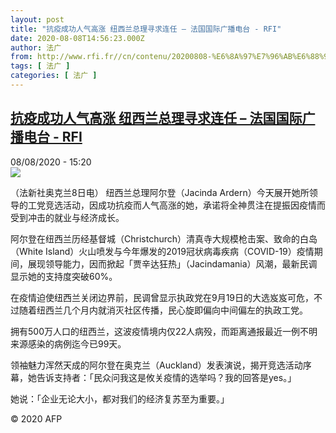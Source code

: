 ```yaml
---
layout: post
title: "抗疫成功人气高涨 纽西兰总理寻求连任 – 法国国际广播电台 - RFI"
date: 2020-08-08T14:56:23.000Z
author: 法广
from: http://www.rfi.fr//cn/contenu/20200808-%E6%8A%97%E7%96%AB%E6%88%90%E5%8A%9F%E4%BA%BA%E6%B0%94%E9%AB%98%E6%B6%A8-%E7%BA%BD%E8%A5%BF%E5%85%B0%E6%80%BB%E7%90%86%E5%AF%BB%E6%B1%82%E8%BF%9E%E4%BB%BB
tags: [ 法广 ]
categories: [ 法广 ]
---
```

<!--1596898583000-->
[抗疫成功人气高涨 纽西兰总理寻求连任 – 法国国际广播电台 - RFI](http://www.rfi.fr//cn/contenu/20200808-%E6%8A%97%E7%96%AB%E6%88%90%E5%8A%9F%E4%BA%BA%E6%B0%94%E9%AB%98%E6%B6%A8-%E7%BA%BD%E8%A5%BF%E5%85%B0%E6%80%BB%E7%90%86%E5%AF%BB%E6%B1%82%E8%BF%9E%E4%BB%BB)
------

<div>
<div>08/08/2020 - 15:20</div><img src="https://s.rfi.fr/media/display/e4831572-d97c-11ea-9cab-005056a98db9/w:310/p:16x9/int0009b.200808212004.jpg"><div class="t-content__body u-clearfix"><div class="m-interstitial"></div><p>（法新社奥克兰8日电）    纽西兰总理阿尔登（Jacinda Ardern）今天展开她所领导的工党竞选活动，因成功抗疫而人气高涨的她，承诺将全神贯注在提振因疫情而受到冲击的就业与经济成长。</p><p>    阿尔登在纽西兰历经基督城（Christchurch）清真寺大规模枪击案、致命的白岛（White Island）火山喷发与今年爆发的2019冠状病毒疾病（COVID-19）疫情期间，展现领导能力，因而掀起「贾辛达狂热」（Jacindamania）风潮，最新民调显示她的支持度突破60%。</p><p>    在疫情迫使纽西兰关闭边界前，民调曾显示执政党在9月19日的大选岌岌可危，不过随着纽西兰几个月内就消灭社区传播，民心旋即偏向中间偏左的执政工党。</p><p>    拥有500万人口的纽西兰，这波疫情境内仅22人病殁，而距离通报最近一例不明来源感染的病例迄今已99天。</p><p>    领袖魅力浑然天成的阿尔登在奥克兰（Auckland）发表演说，揭开竞选活动序幕，她告诉支持者：「民众问我这是攸关疫情的选举吗？我的回答是yes。」</p><p>    她说：「企业无论大小，都对我们的经济复苏至为重要。」</p><p class="t-copyright">© 2020 AFP</p>        </div>
</div>
